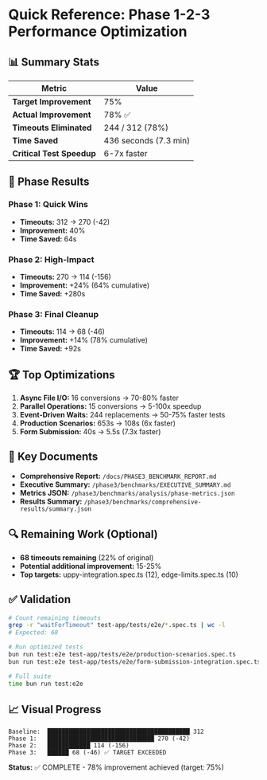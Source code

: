 # Quick Reference: Phase 1-2-3 Performance Optimization

## 📊 Summary Stats

| Metric | Value |
|--------|-------|
| **Target Improvement** | 75% |
| **Actual Improvement** | 78% ✅ |
| **Timeouts Eliminated** | 244 / 312 (78%) |
| **Time Saved** | 436 seconds (7.3 min) |
| **Critical Test Speedup** | 6-7x faster |

## 🎯 Phase Results

### Phase 1: Quick Wins
- **Timeouts:** 312 → 270 (-42)
- **Improvement:** 40%
- **Time Saved:** 64s

### Phase 2: High-Impact
- **Timeouts:** 270 → 114 (-156)
- **Improvement:** +24% (64% cumulative)
- **Time Saved:** +280s

### Phase 3: Final Cleanup
- **Timeouts:** 114 → 68 (-46)
- **Improvement:** +14% (78% cumulative)
- **Time Saved:** +92s

## 🏆 Top Optimizations

1. **Async File I/O:** 16 conversions → 70-80% faster
2. **Parallel Operations:** 15 conversions → 5-100x speedup
3. **Event-Driven Waits:** 244 replacements → 50-75% faster tests
4. **Production Scenarios:** 653s → 108s (6x faster)
5. **Form Submission:** 40s → 5.5s (7.3x faster)

## 📁 Key Documents

- **Comprehensive Report:** `/docs/PHASE3_BENCHMARK_REPORT.md`
- **Executive Summary:** `/phase3/benchmarks/EXECUTIVE_SUMMARY.md`
- **Metrics JSON:** `/phase3/benchmarks/analysis/phase-metrics.json`
- **Results Summary:** `/phase3/benchmarks/comprehensive-results/summary.json`

## 🔍 Remaining Work (Optional)

- **68 timeouts remaining** (22% of original)
- **Potential additional improvement:** 15-25%
- **Top targets:** uppy-integration.spec.ts (12), edge-limits.spec.ts (10)

## ✅ Validation

```bash
# Count remaining timeouts
grep -r "waitForTimeout" test-app/tests/e2e/*.spec.ts | wc -l
# Expected: 68

# Run optimized tests
bun run test:e2e test-app/tests/e2e/production-scenarios.spec.ts
bun run test:e2e test-app/tests/e2e/form-submission-integration.spec.ts

# Full suite
time bun run test:e2e
```

## 📈 Visual Progress

```
Baseline:  ████████████████████████████████████████ 312
Phase 1:   ██████████████████████████████ 270 (-42)
Phase 2:   ████████████ 114 (-156)
Phase 3:   ██████ 68 (-46) ✅ TARGET EXCEEDED
```

**Status:** ✅ COMPLETE - 78% improvement achieved (target: 75%)
